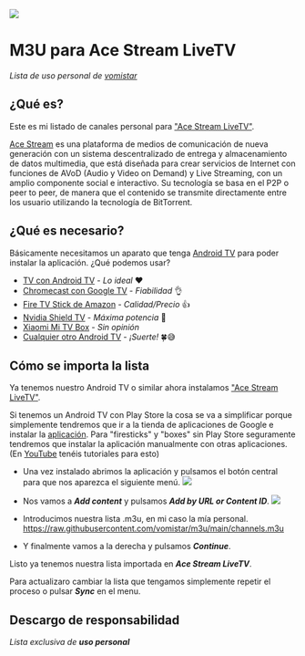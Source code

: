 ![](https://play-lh.googleusercontent.com/16vWUteOOme8ubSjRB1kwLqkx3ifTIZiDlqSFPVtjDtc9D-ia9IGDt9HSnKTVb5ENQ=w240-h480-rw)

# M3U para Ace Stream LiveTV
_Lista de uso personal de [vomistar](https://github.com/vomistar)_

## ¿Qué es?

Este es mi listado de canales personal para ["Ace Stream LiveTV"](https://play.google.com/store/apps/details?id=org.acestream.live&hl=es&gl=ES). 

[Ace Stream](https://acestream.org/) es una plataforma de medios de comunicación de nueva generación con un sistema descentralizado de entrega y almacenamiento de datos multimedia, que está diseñada para crear servicios de Internet con funciones de AVoD (Audio y Video on Demand) y Live Streaming, con un amplio componente social e interactivo.
Su tecnología se basa en el P2P o peer to peer, de manera que el contenido se transmite directamente entre los usuario utilizando la tecnología de BitTorrent.

## ¿Qué es necesario?

Básicamente necesitamos un aparato que tenga [Android TV](https://www.android.com/intl/es_es/tv/) para poder instalar la aplicación. 
¿Qué podemos usar?
- [TV con Android TV](https://amzn.to/3RnQrJf) - _Lo ideal_ ❤️
- [Chromecast con Google TV](https://amzn.to/3CKUuLz) - _Fiabilidad_ 👌
- [Fire TV Stick de Amazon](https://amzn.to/3AySGml) - _Calidad/Precio_ 👍
- [Nvidia Shield TV](https://amzn.to/3R72LxZ) - _Máxima potencia_ 💪
- [Xiaomi Mi TV Box](https://amzn.to/3B1niyb) - _Sin opinión_
- [Cualquier otro Android TV](https://amzn.to/3Q4IVSv) - _¡Suerte!_ 🍀😅

## Cómo se importa la lista

Ya tenemos nuestro Android TV o similar ahora instalamos ["Ace Stream LiveTV"](https://play.google.com/store/apps/details?id=org.acestream.live&hl=es&gl=ES). 

Si tenemos un Android TV con Play Store la cosa se va a simplificar porque simplemente tendremos que ir a la tienda de aplicaciones de Google e instalar la [aplicación]((https://play.google.com/store/apps/details?id=org.acestream.live&hl=es&gl=ES)). 
Para "firesticks" y "boxes" sin Play Store seguramente tendremos que instalar la aplicación manualmente con otras aplicaciones. (En [YouTube](https://www.youtube.com/results?search_query=firestick+instalar+apk) tenéis tutoriales para esto)

- Una vez instalado abrimos la aplicación y pulsamos el botón central para que nos aparezca el siguiente menú.
![](https://play-lh.googleusercontent.com/ohzRqjR4akn_VEe2mlR12P98-9CcnfpEnAM6mqbiaF1HnBFnFuXhVCV1zaEtPXNFJj6x=w900)

- Nos vamos a ***Add content*** y pulsamos ***Add by URL or Content ID***.
![](https://play-lh.googleusercontent.com/s1GN_BoAzwjxqrYMOXTDoJ4c10nZ1btTkJrS79v7IfUp76b2m9e8FR2ivJcx3HYN1IA=w900)

- Introducimos nuestra lista .m3u, en mi caso la mía personal. https://raw.githubusercontent.com/vomistar/m3u/main/channels.m3u

- Y finalmente vamos a la derecha y pulsamos ***Continue***.

Listo ya tenemos nuestra lista importada en ***Ace Stream LiveTV***.

Para actualizaro cambiar la lista que tengamos simplemente repetir el proceso o pulsar ***Sync*** en el menu.

## Descargo de responsabilidad
_Lista exclusiva de **uso personal**_
